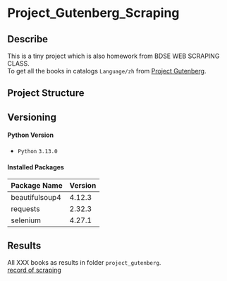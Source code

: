# Project_Gutenberg_Scraping

## Describe 
This is a tiny project which is also homework from BDSE WEB SCRAPING CLASS.\
To get all the books in catalogs `Language/zh` from [Project Gutenberg](https://www.gutenberg.org/).


## Project Structure

## Versioning

#### Python Version
- `Python` `3.13.0`
#### Installed Packages
| Package Name | Version  |
|--------------|----------|
| beautifulsoup4 | 4.12.3 |
| requests     | 2.32.3 |
| selenium        | 4.27.1 |

## Results
All XXX books as results in folder `project_gutenberg`.\
[record of scraping](你的影片連結)
